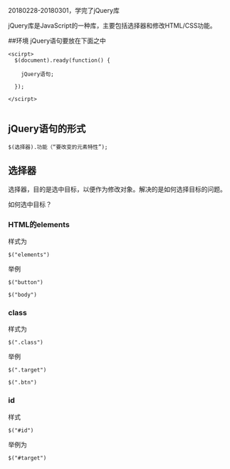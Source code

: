 20180228-20180301，学完了jQuery库

jQuery库是JavaScript的一种库，主要包括选择器和修改HTML/CSS功能。


##环境
jQuery语句要放在下面之中
```
<scirpt>
  $(document).ready(function() {
  
    jQuery语句;
  
  });

</scirpt>


```


## jQuery语句的形式

```
$(选择器).功能（“要改变的元素特性”);
```

## 选择器

选择器，目的是选中目标，以便作为修改对象。解决的是如何选择目标的问题。

如何选中目标？

### HTML的elements

样式为
```
$("elements")
```

举例

```
$("button")

$("body")
```

### class
样式为
```
$(".class")
```

举例
```
$(".target")

$(".btn")
```

### id
样式

```
$("#id")
```

举例为
```
$("#target")
```


